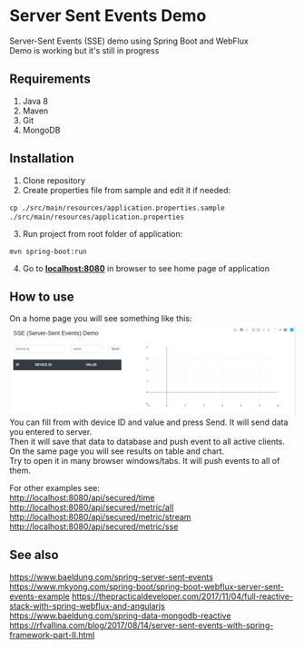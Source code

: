 # Server Sent Events Demo  
Server-Sent Events (SSE) demo using Spring Boot and WebFlux  
Demo is working but it's still in progress  

## Requirements
1. Java 8
2. Maven
3. Git
4. MongoDB

## Installation
1. Clone repository
2. Create properties file from sample and edit it if needed:
```
cp ./src/main/resources/application.properties.sample ./src/main/resources/application.properties
```
3. Run project from root folder of application:
```
mvn spring-boot:run
```
4. Go to [**localhost:8080**](http://localhost:8080) in browser to see home page of application

## How to use
On a home page you will see something like this:  
<kbd>![Oops!](img1.png)</kbd>  
You can fill from with device ID and value and press Send. It will send data you entered to server.  
Then it will save that data to database and push event to all active clients.  
On the same page you will see results on table and chart.  
Try to open it in many browser windows/tabs. It will push events to all of them.  

For other examples see:  
[http://localhost:8080/api/secured/time](http://localhost:8080/api/secured/time)  
[http://localhost:8080/api/secured/metric/all](http://localhost:8080/api/secured/metric/all)  
[http://localhost:8080/api/secured/metric/stream](http://localhost:8080/api/secured/metric/stream)  
[http://localhost:8080/api/secured/metric/sse](http://localhost:8080/api/secured/metric/sse)  

## See also
https://www.baeldung.com/spring-server-sent-events  
https://www.mkyong.com/spring-boot/spring-boot-webflux-server-sent-events-example
https://thepracticaldeveloper.com/2017/11/04/full-reactive-stack-with-spring-webflux-and-angularjs  
https://www.baeldung.com/spring-data-mongodb-reactive  
https://rfvallina.com/blog/2017/08/14/server-sent-events-with-spring-framework-part-II.html  
